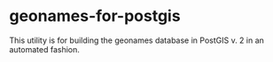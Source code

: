 geonames-for-postgis
====================

This utility is for building the geonames database in PostGIS v. 2 in an automated fashion. 